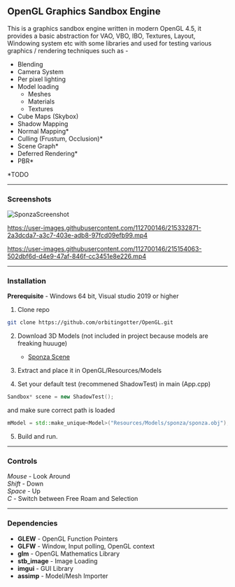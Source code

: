 ## OpenGL Graphics Sandbox Engine

This is a graphics sandbox engine written in modern OpenGL 4.5,
it provides a basic abstraction for VAO, VBO, IBO, Textures, Layout, Windowing system etc
with some libraries
and used for testing various graphics / rendering techniques such as -

- Blending
- Camera System
- Per pixel lighting
- Model loading
  - Meshes
  - Materials
  - Textures
- Cube Maps (Skybox)
- Shadow Mapping
- Normal Mapping*
- Culling (Frustum, Occlusion)*
- Scene Graph*
- Deferred Rendering*
- PBR*

*TODO

---
### Screenshots
![SponzaScreenshot](https://user-images.githubusercontent.com/112700146/215332941-91b1b174-3359-4278-9e50-f30f53f44d75.jpg)

https://user-images.githubusercontent.com/112700146/215332871-2a3dcda7-a3c7-403e-adb8-97fcd09efb99.mp4

https://user-images.githubusercontent.com/112700146/215154063-502dbf6d-d4e9-47af-846f-cc3451e8e226.mp4

---
### Installation

**Prerequisite** - Windows 64 bit, Visual studio 2019 or higher

1. Clone repo

```bash
git clone https://github.com/orbitingotter/OpenGL.git
```
2. Download 3D Models (not included in project because models are freaking huuuge)

    - [Sponza Scene](https://casual-effects.com/g3d/data10/index.html#mesh8)

3. Extract and place it in OpenGL/Resources/Models
4. Set your default test (recommened ShadowTest) in main (App.cpp)
```cpp
Sandbox* scene = new ShadowTest();
```
and make sure correct path is loaded
```cpp
mModel = std::make_unique<Model>("Resources/Models/sponza/sponza.obj");
```

5. Build and run.

---
### Controls
*Mouse* - Look Around\
*Shift* - Down\
*Space* - Up\
*C* - Switch between Free Roam and Selection

---
### Dependencies

- **GLEW** - OpenGL Function Pointers
- **GLFW** - Window, Input polling, OpenGL context
- **glm** - OpenGL Mathematics Library
- **stb_image** - Image Loading
- **imgui** - GUI Library
- **assimp** - Model/Mesh Importer

